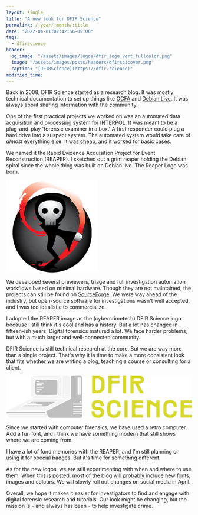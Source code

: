 ```yaml
---
layout: single
title: "A new look for DFIR Science"
permalink: /:year/:month/:title
date: "2022-04-01T02:42:56-05:00"
tags:
  - dfirscience
header:
  og_image: "/assets/images/logos/dfir_logo_vert_fullcolor.png"
  image: "/assets/images/posts/headers/dfirscicover.png"
  caption: "[DFIRScience](https://dfir.science)"
modified_time:
---
```


Back in 2008, DFIR Science started as a research blog. It was mostly technical documentation to set up things like [OCFA](http://ocfa.sourceforge.net/) and [Debian Live](https://www.debian.org/CD/live/). It was always about sharing information with the community.

One of the first practical projects we worked on was an automated data acquisition and processing system for INTERPOL. It was meant to be a plug-and-play 'forensic examiner in a box.' A first responder could plug a hard drive into a suspect system. The automated system would take care of *almost* everything else. It was cheap, and it worked for basic cases.

We named it the Rapid Evidence Acquisition Project for Event Reconstruction (REAPER). I sketched out a grim reaper holding the Debian spiral since the whole thing was built on Debian live. The Reaper Logo was born.

![Rapid Evidence Acquisition Project for Event Reconstruction](/assets/images/posts/REAPERlogo.png)

We developed several previewers, triage and full investigation automation workflows based on minimal hardware. Though they are not maintained, the projects can still be found on [SourceForge](https://sourceforge.net/projects/reaperforensics/files/). We were way ahead of the industry, but open-source software for investigations wasn't well accepted, and I was too idealistic to commercialize.

I adopted the REAPER image as the (cybercrimetech) DFIR Science logo because I still think it's cool and has a history. But a lot has changed in fifteen-ish years. Digital forensics matured a lot. We face harder problems, but with a much larger and well-connected community.

DFIR Science is still technical research at the core. But we are way more than a single project. That's why it is time to make a more consistent look that fits whether we are writing a blog, teaching a course or consulting for a client.

![DFIRScience Logo](/assets/images/logos/dfir_logo_horz_light.png)

Since we started with computer forensics, we have used a retro computer. Add a fun font, and I think we have something modern that still shows where we are coming from.

I have a lot of fond memories with the REAPER, and I'm still planning on using it for special badges. But it's time for something different.

As for the new logos, we are still experimenting with when and where to use them. When this is posted, most of the blog will probably include new fonts, images and colours. We will slowly roll out changes on social media in April.

Overall, we hope it makes it easier for investigators to find and engage with digital forensic research and tutorials. Our look might be changing, but the mission is - and always has been - to help investigate crime.


<time datetime="2022-04-01T02:42:56-05:00"></time>